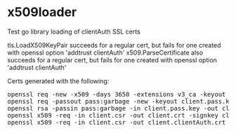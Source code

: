 x509loader
==========

Test go library loading of clientAuth SSL certs

tls.LoadX509KeyPair succeeds for a regular cert, but fails for one created with openssl option 'addtrust clientAuth'
x509.ParseCertificate also succeeds for a regular cert, but fails for one created with openssl option 'addtrust clientAuth'

Certs generated with the following:
<pre>
openssl req -new -x509 -days 3650 -extensions v3_ca -keyout ca.key -out ca.crt
openssl req -passout pass:garbage -new -keyout client.pass.key -out client.csr
openssl rsa -passin pass:garbage -in client.pass.key -out client.key
openssl x509 -req -in client.csr -out client.crt -signkey client.key -CA ca.crt -CAkey ca.key -CAcreateserial -days 365
openssl x509 -req -in client.csr -out client.clientAuth.crt -signkey client.key -CA ca.crt -CAkey ca.key -CAcreateserial -days 365 -addtrust clientAuth
</pre>
